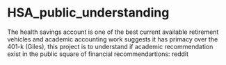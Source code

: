 # HSA_public_understanding
The health savings account is one of the best current available retirement vehicles and academic accounting work suggests it has primacy over the 401-k (Giles), this project is to understand if academic recommendation exist in the public square of financial recommendartions: reddit
